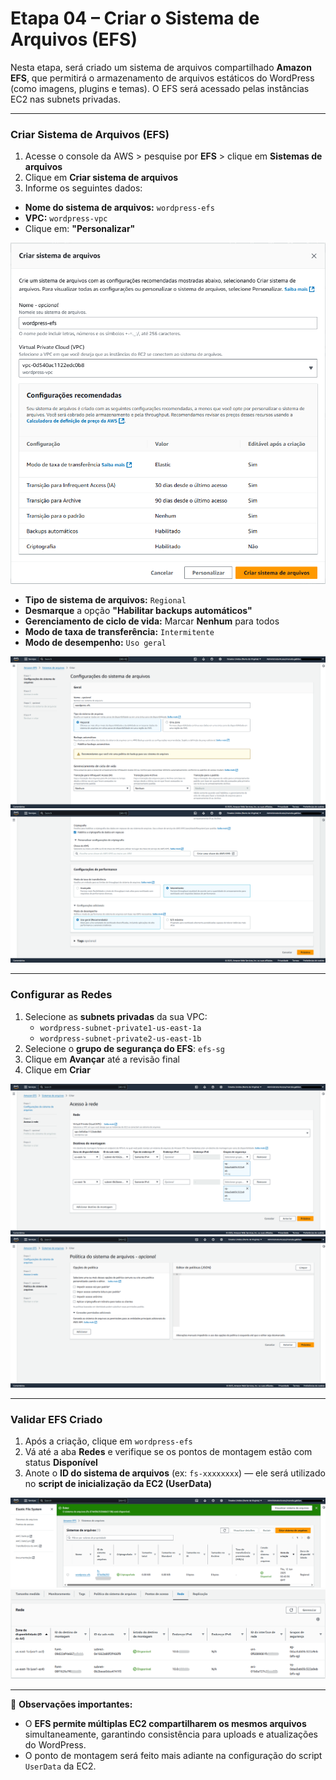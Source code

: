 # Etapa 04 – Criar o Sistema de Arquivos (EFS)

Nesta etapa, será criado um sistema de arquivos compartilhado **Amazon EFS**, que permitirá o armazenamento de arquivos estáticos do WordPress (como imagens, plugins e temas). O EFS será acessado pelas instâncias EC2 nas subnets privadas.

---

### Criar Sistema de Arquivos (EFS)

1. Acesse o console da AWS > pesquise por **EFS** > clique em **Sistemas de arquivos**
2. Clique em **Criar sistema de arquivos**
3. Informe os seguintes dados:

- **Nome do sistema de arquivos:** `wordpress-efs`
- **VPC:** `wordpress-vpc`
- Clique em: **"Personalizar"**

![Print da criação do EFS](img/32-etapa4-EFS.png)

- **Tipo de sistema de arquivos:** `Regional`
- **Desmarque** a opção **"Habilitar backups automáticos"**
- **Gerenciamento de ciclo de vida:** Marcar **Nenhum** para todos
- **Modo de taxa de transferência:** `Intermitente`
- **Modo de desempenho:** `Uso geral`

![Print da criação do EFS](img/33-etapa4-EFS.png)
![Print da criação do EFS](img/34-etapa4-EFS.png)

---

### Configurar as Redes

1. Selecione as **subnets privadas** da sua VPC:
   - `wordpress-subnet-private1-us-east-1a`
   - `wordpress-subnet-private2-us-east-1b`
2. Selecione o **grupo de segurança do EFS**: `efs-sg`
3. Clique em **Avançar** até a revisão final
4. Clique em **Criar**

![Print da criação do EFS](img/35-etapa4-EFS.png)
![Print da criação do EFS](img/36-etapa4-EFS.png)

---

### Validar EFS Criado

1. Após a criação, clique em `wordpress-efs`
2. Vá até a aba **Redes** e verifique se os pontos de montagem estão com status **Disponível**
3. Anote o **ID do sistema de arquivos** (ex: `fs-xxxxxxxx`) — ele será utilizado no **script de inicialização da EC2 (UserData)**

![Print da criação do EFS](img/37-etapa4-EFS.png)
![Print da aba redes com os dois pontos de montagem disponíveis](img/38-etapa4-EFS.png)

---

📌 **Observações importantes:**

- O **EFS permite múltiplas EC2 compartilharem os mesmos arquivos** simultaneamente, garantindo consistência para uploads e atualizações do WordPress.
- O ponto de montagem será feito mais adiante na configuração do script `UserData` da EC2.